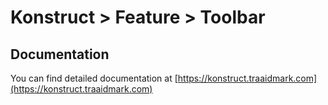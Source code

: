# Konstruct > Feature > Toolbar

## Documentation

You can find detailed documentation at [https://konstruct.traaidmark.com](https://konstruct.traaidmark.com)
